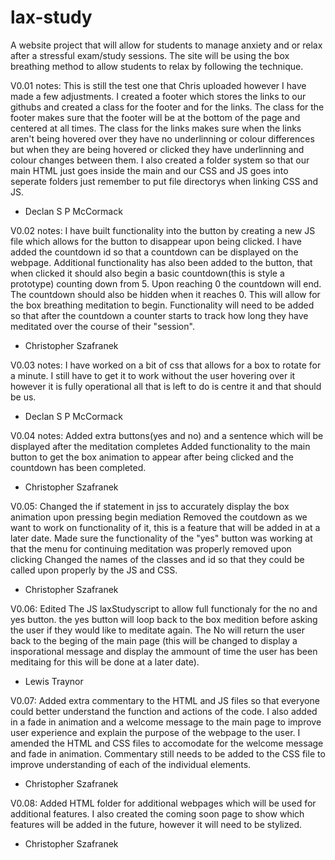 # lax-study
A website project that will allow for students to manage anxiety and or relax after a stressful exam/study sessions. 
The site will be using the box breathing method to allow students to relax by following the technique.

V0.01 notes: 
This is still the test one that Chris uploaded however I have made a few adjustments. 
I created a footer which stores the links to our githubs and created a class for the footer and for the links.
The class for the footer makes sure that the footer will be at the bottom of the page and centered at all times.
The class for the links makes sure when the links aren't being hovered over they have no underlinning or colour differences but when they are being hovered or clicked they have underlinning and colour changes between them.
I also created a folder system so that our main HTML just goes inside the main and our CSS and JS goes into seperate folders just remember to put file directorys when linking CSS and JS.
- Declan S P McCormack

V0.02 notes:
I have built functionality into the button by creating a new JS file which allows for the button to disappear upon being clicked.
I have added the countdown id so that a countdown can be displayed on the webpage.
Additional functionality has also been added to the button, that when clicked it should also begin a basic countdown(this is style a prototype) counting down from 5. Upon reaching 0 the countdown will end.
The countdown should also be hidden when it reaches 0. This will allow for the box breathing meditation to begin. Functionality will need to be added so that after the countdown a counter starts to track how long they have meditated over the course of their "session". 
- Christopher Szafranek

V0.03 notes:
I have worked on a bit of css that allows for a box to rotate for a minute. I still have to get it to work without the user hovering over it however it is fully operational all that is left to do is centre it and that should be us.
- Declan S P McCormack

V0.04 notes:
Added extra buttons(yes and no) and a sentence which will be displayed after the meditation completes
Added functionality to the main button to get the box animation to appear after being clicked and the countdown has been completed.
- Christopher Szafranek

V0.05:
Changed the if statement in jss to accurately display the box animation upon pressing begin mediation
Removed the coutdown as we want to work on functionality of it, this is a feature that will be added in at a later date.
Made sure the functionality of the "yes" button was working at that the menu for continuing meditation was properly removed upon clicking
Changed the names of the classes and id so that they could be called upon properly by the JS and CSS.
- Christopher Szafranek

V0.06:
Edited The JS laxStudyscript to allow full functionaly for the no and yes button. the yes button will loop back to the box medition before asking the user if they would like to meditate again. The No will return the user back to the beging of the main page (this will be changed to display a insporational message and display the ammount of time the user has been meditaing for this will be done at a later date).
- Lewis Traynor

V0.07:
Added extra commentary to the HTML and JS files so that everyone could better understand the function and actions of the code. I also added in a fade in animation and a welcome message to the main page to improve user experience and explain the purpose of the webpage to the user. I amended the HTML and CSS files to accomodate for the welcome message and fade in animation. Commentary still needs to be added to the CSS file to improve understanding of each of the individual elements.
- Christopher Szafranek

V0.08:
Added HTML folder for additional webpages which will be used for additional features. I also created the coming soon page to show which features will be added in the future, however it will need to be stylized. 
- Christopher Szafranek
